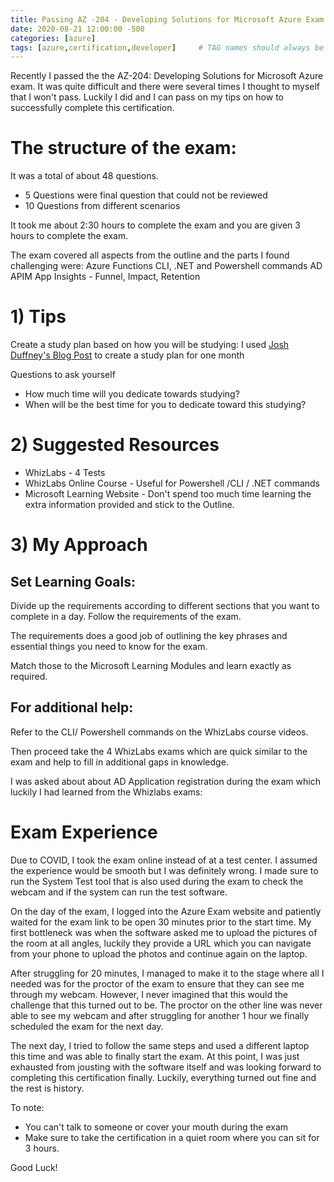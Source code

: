 ```yaml
---
title: Passing AZ -204 - Developing Solutions for Microsoft Azure Exam
date: 2020-08-21 12:00:00 -500
categories: [azure]
tags: [azure,certification,developer]     # TAG names should always be lowercase
---
```


Recently I passed the the  AZ-204: Developing Solutions for Microsoft Azure exam. 
It was quite difficult and there were several times I thought to myself that I won't pass. Luckily I did and I can pass on my tips on how to successfully complete this certification.

# The structure of the exam: 

It was a total of about 48 questions.
- 5 Questions were final question that could not be reviewed
- 10 Questions from different scenarios

It took me about 2:30 hours to complete the exam and you are given 3 hours to complete the exam.

The exam covered all aspects from the outline and the parts I found challenging were: 
Azure Functions
CLI, .NET and Powershell commands
AD 
APIM
App Insights - Funnel, Impact, Retention
# 1) Tips

Create a study plan based on how you will be studying:
I used [Josh Duffney's Blog Post](http://duffney.io/AZ103-StudyGuide) to create a study plan for one month 

Questions to ask yourself

- How much time will you dedicate towards studying?
- When will be the best time for you to dedicate toward this studying?

# 2) Suggested Resources

- WhizLabs - 4 Tests
- WhizLabs Online Course - Useful for Powershell /CLI / .NET commands
- Microsoft Learning Website - Don't spend too much time learning the extra information provided and stick to the Outline.

# 3) My Approach

## Set Learning Goals: 

Divide up the requirements according to different sections that you want to complete in a day. Follow the requirements of the exam. 

The requirements does a good job of outlining the key phrases and essential things you need to know for the exam.

Match those to the Microsoft Learning Modules and learn exactly as required. 

## For additional help:
 Refer to the CLI/ Powershell commands on the WhizLabs course videos.

Then proceed take the 4 WhizLabs exams which are quick similar to the exam and help to fill in additional gaps in knowledge.

I was asked about about AD Application registration during the exam which luckily I had learned from the Whizlabs exams: 


# Exam Experience

Due to COVID, I took the exam online instead of at a test center. I assumed the experience would be smooth but I was definitely wrong. I made sure to run the System Test tool that is also used during the exam to check the webcam and if the system can run the test software.

On the day of the exam, I logged into the Azure Exam website and patiently waited for the exam link to be open 30 minutes prior to the start time. My first bottleneck was when the software asked me to upload the pictures of the room at all angles, luckily they provide a URL which you can navigate from your phone to upload the photos and continue again on the laptop. 

After struggling for 20 minutes, I managed to make it to the stage where all I needed was for the proctor of the exam to ensure that they can see me through my webcam. However, I never imagined that this would the challenge that this turned out to be. The proctor on the other line was never able to see my webcam and after struggling for another 1 hour we finally scheduled the exam for the next day.

The next day, I tried to follow the same steps and used a different laptop this time and was able to finally start the exam. At this point, I was just exhausted from jousting with the software itself and was looking forward to completing this certification finally.
Luckily, everything turned out fine and the rest is history.

To note: 

- You can't talk to someone or cover your mouth during the exam
- Make sure to take the certification in a quiet room where you can sit for 3 hours.

Good Luck!